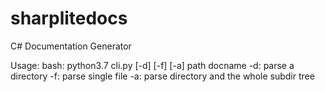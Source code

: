 # sharplitedocs
C# Documentation Generator

Usage:
bash: python3.7 cli.py [-d] [-f] [-a] path docname
-d: parse a directory
-f: parse single file
-a: parse directory and the whole subdir tree
